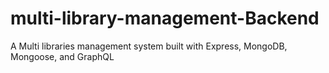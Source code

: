 # multi-library-management-Backend
A Multi libraries management system built with Express, MongoDB, Mongoose, and GraphQL
